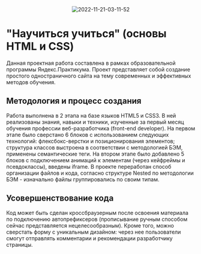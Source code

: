 <div align="center">
  <img src="https://i.ibb.co/KyD4nxW/2022-11-21-03-11-52.png" alt="2022-11-21-03-11-52" border="0">
</div>

# "Научиться учиться" (основы HTML и CSS)
Данная проектная работа составлена в рамках образовательной программы Яндекс.Практикума. Проект представляет собой создание простого одностраничного сайта на тему современных и эффективных методов обучения.
## Методология и процесс создания
Работа выполнена в 2 этапа на базе языков HTML5 и CSS3. В ней реализованы знания, навыки и техники, изученные за первый месяц обучения профессии веб-разработчика (front-end developer).
На первом этапе было сверстано 6 блоков с использованием следующих технологий: флексбокс-верстки и позиционирования элементов; структура классов выстроена в соответствии с методологией БЭМ, применены семантические теги.
На втором этапе было добавлено 5 блоков с подключением анимаций к элементам (через кейфреймы и псевдоклассы), введены iframe. В проекте переработан способ организации файлов и кода, согласно структуре Nested по методологии БЭМ - изначально файлы группировались по своим типам.
## Усовершенствование кода
Код может быть сделан кроссбраузерным после освоения материала по подключению автопрефиксеров (прописывание ручным способом сейчас представляется нецелесообразным). Кроме того, можно сверстать форму с уникальным дизайном: через нее пользователи смогут отправлять комментарии и рекомендации разработчику страницы.


